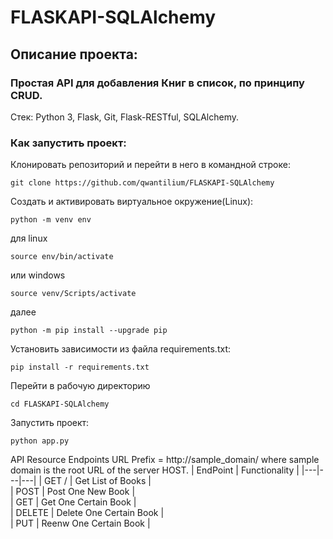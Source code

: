 # FLASKAPI-SQLAlchemy
## Описание проекта:
### Простая API для добавления Книг в список, по принципу CRUD.
Стек: Python 3, Flask, Git, Flask-RESTful, SQLAlchemy.

### Как запустить проект:

Клонировать репозиторий и перейти в него в командной строке:

```
git clone https://github.com/qwantilium/FLASKAPI-SQLAlchemy
```

Cоздать и активировать виртуальное окружение(Linux):

```
python -m venv env
```
для linux
```
source env/bin/activate
```
или windows
```
source venv/Scripts/activate
```
далее
```
python -m pip install --upgrade pip
```

Установить зависимости из файла requirements.txt:

```
pip install -r requirements.txt
```

Перейти в рабочую директорию
```
cd FLASKAPI-SQLAlchemy
```

Запустить проект:

```
python app.py
```
API Resource Endpoints
URL Prefix = http://sample_domain/ where sample domain is the root URL of the server HOST.
| EndPoint | Functionality  |
|---|---|---|
| GET / | Get List of Books  |   
|  POST | Post One New Book  |   
| GET  | Get One Certain Book  |   
|  DELETE | Delete One Certain Book  |   
| PUT |  Reenw One Certain Book |   


